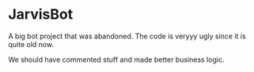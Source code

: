 # JarvisBot
A big bot project that was abandoned. The code is veryyy ugly since it is quite old now.

We should have commented stuff and made better business logic.

